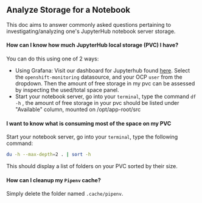 ## Analyze Storage for a Notebook

This doc aims to answer commonly asked questions pertaining to investigating/analyzing one's JupyterHub notebook server storage.

#### How can I know how much JupyterHub local storage (PVC) I have?

You can do this using one of 2 ways:

* Using Grafana: Visit our dashboard for Jupyterhub found [here](https://grafana.operate-first.cloud/d/fuJBFErMz/jupyterhub-user-perspective?orgId=1). Select the `openshift-monitoring` datasource, and your OCP `user` from the dropdown. Then the amount of free storage in my pvc can be assessed by inspecting the used/total space panel.
* Start your notebook server, go into your `terminal`, type the command `df -h` , the amount of free storage in your pvc should be listed under "Available" column, mounted on /opt/app-root/src



#### I want to know what is consuming most of the space on my PVC

Start your notebook server, go into your `terminal`, type the following command:

```bash
du -h --max-depth=2 . | sort -h
```

This should display a list of folders on your PVC sorted by their size.



#### How can I cleanup my `Pipenv` cache?

Simply delete the folder named `.cache/pipenv`.
